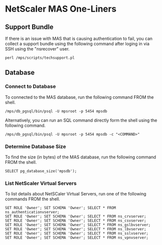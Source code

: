 # NetScaler MAS One-Liners

## Support Bundle
If there is an issue with MAS that is causing authentication to fail, you can collect a support bundle using the following command after loging in via SSH using the "nsrecover" user.

    perl /mps/scripts/techsupport.pl

## Database

### Connect to Database
To connected to the MAS database, run the following command FROM the shell.

    /mps/db_pgsql/bin/psql -U mpsroot -p 5454 mpsdb

Alternatively, you can run an SQL command directly form the shell using the following command.

    /mps/db_pgsql/bin/psql -U mpsroot -p 5454 mpsdb -c "<COMMAND>"

### Determine Database Size
To find the size (in bytes) of the MAS database, run the following command FROM the shell.

    SELECT pg_database_size('mpsdb');

### List NetScaler Virtual Servers
To list details about NetSCaler Virtual Servers, run one of the following commands FROM the shell.

    SET ROLE 'Owner'; SET SCHEMA 'Owner'; SELECT * FROM ns_authenticationvserver;
    SET ROLE 'Owner'; SET SCHEMA 'Owner'; SELECT * FROM ns_crvserver;
    SET ROLE 'Owner'; SET SCHEMA 'Owner'; SELECT * FROM ns_csvserver;
    SET ROLE 'Owner'; SET SCHEMA 'Owner'; SELECT * FROM ns_gslbvserver;
    SET ROLE 'Owner'; SET SCHEMA 'Owner'; SELECT * FROM ns_lbvserver;
    SET ROLE 'Owner'; SET SCHEMA 'Owner'; SELECT * FROM ns_sslvserver;
    SET ROLE 'Owner'; SET SCHEMA 'Owner'; SELECT * FROM ns_vpnvserver;
